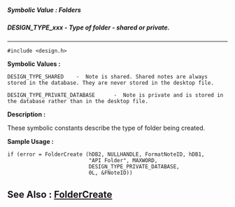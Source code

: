 ##### Symbolic Value : Folders
##### DESIGN_TYPE_xxx - Type of folder - shared or private.
---
```
#include <design.h>
```

**Symbolic Values :**

	DESIGN_TYPE_SHARED	  -  Note is shared. Shared notes are always stored in the database. They are never stored in the desktop file.

	DESIGN_TYPE_PRIVATE_DATABASE	  -  Note is private and is stored in the database rather than in the desktop file.


**Description :**

These symbolic constants describe the type of folder being created.


**Sample Usage :**
```
if (error = FolderCreate (hDB2, NULLHANDLE, FormatNoteID, hDB1, 
                          "API Folder", MAXWORD,
                          DESIGN_TYPE_PRIVATE_DATABASE,
                          0L, &FNoteID))
```

**See Also :**
[FolderCreate](/domino-c-api-docs/reference/Func/FolderCreate)
---
